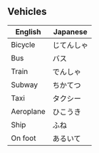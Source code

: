 
## Vehicles

| English     | Japanese   |
|-------------|-----------|
| Bicycle     | じてんしゃ |
| Bus         | バス       |
| Train       | でんしゃ   |
| Subway      | ちかてつ   |
| Taxi        | タクシー   |
| Aeroplane   | ひこうき   |
| Ship        | ふね       |
| On foot     | あるいて   |
